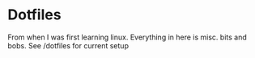# Dotfiles
From when I was first learning linux. Everything in here is misc. bits and bobs. See /dotfiles for current setup
